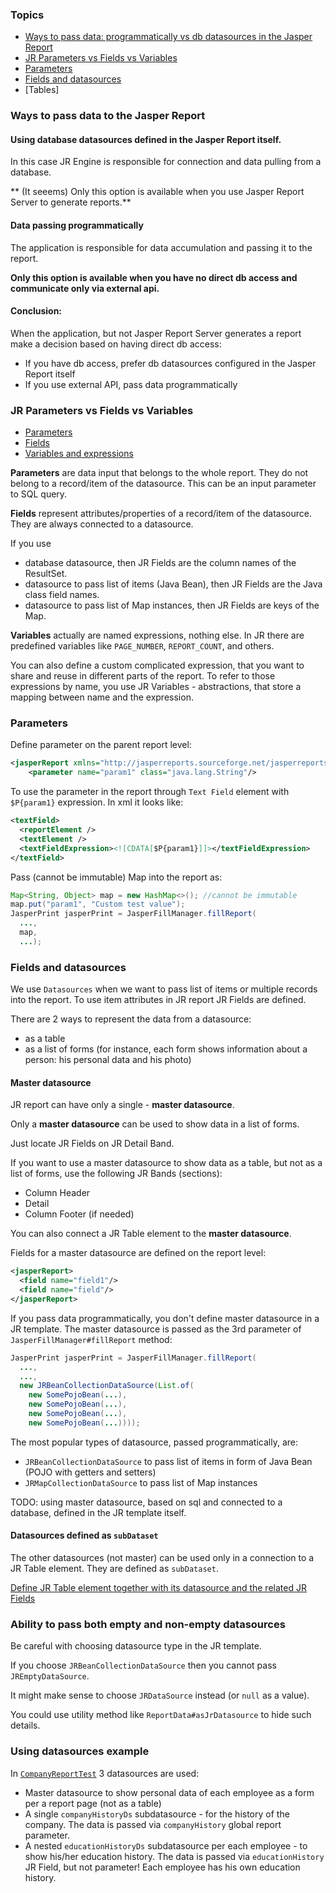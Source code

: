 ### Topics

* [Ways to pass data: programmatically vs db datasources in the Jasper Report](#ways-to-pass-data-to-the-jasper-report)
* [JR Parameters vs Fields vs Variables](#jr-parameters-vs-fields-vs-variables)
* [Parameters](#parameters)
* [Fields and datasources](#fields-and-datasources)
* [Tables]



### Ways to pass data to the Jasper Report

#### Using database datasources defined in the Jasper Report itself. 

In this case JR Engine is responsible for connection and data pulling from a database.

** (It seeems) Only this option is available when you use Jasper Report Server to generate reports.**

#### Data passing programmatically

The application is responsible for data accumulation and passing it to the report.

**Only this option is available when you have no direct db access and communicate only via external api.**

#### Conclusion:

When the application, but not Jasper Report Server generates a report make a decision based on having direct db access:
* If you have db access, prefer db datasources configured in the Jasper Report itself
* If you use external API, pass data programmatically


### JR Parameters vs Fields vs Variables

* [Parameters](https://community.jaspersoft.com/wiki/jasperreports-library-tutorial#Parameters)
* [Fields](https://community.jaspersoft.com/wiki/jasperreports-library-tutorial#Fields)
* [Variables and expressions](https://community.jaspersoft.com/wiki/jasperreports-library-tutorial#Expressions)

**Parameters** are data input that belongs to the whole report. 
They do not belong to a record/item of the datasource.
This can be an input parameter to SQL query.

**Fields** represent attributes/properties of a record/item of the datasource.
They are always connected to a datasource.

If you use
* database datasource, then JR Fields are the column names of the ResultSet.
* datasource to pass list of items (Java Bean), then JR Fields are the Java class field names.
* datasource to pass list of Map instances, then JR Fields are keys of the Map.

**Variables** actually are named expressions, nothing else.
In JR there are predefined variables like `PAGE_NUMBER`, `REPORT_COUNT`, and others. 

You can also define a custom complicated expression, that you want to share and reuse in different parts of the report.
To refer to those expressions by name, you use JR Variables - abstractions, 
that store a mapping between name and the expression.


### Parameters

Define parameter on the parent report level:
```xml
<jasperReport xmlns="http://jasperreports.sourceforge.net/jasperreports" xmlns:xsi="http://www.w3.org/2001/XMLSchema-instance" xsi:schemaLocation="http://jasperreports.sourceforge.net/jasperreports http://jasperreports.sourceforge.net/xsd/jasperreport.xsd" name="Subreport" pageWidth="595" pageHeight="842" columnWidth="555" leftMargin="20" rightMargin="20" topMargin="20" bottomMargin="20" uuid="f7917ee5-66d7-4c42-b573-9a62d6e7b27c">
	<parameter name="param1" class="java.lang.String"/>
```

To use the parameter in the report through `Text Field` element with `$P{param1}` expression.
In xml it looks like:
```xml
<textField>
  <reportElement />
  <textElement />
  <textFieldExpression><![CDATA[$P{param1}]]></textFieldExpression>
</textField>
```

Pass (cannot be immutable) Map into the report as:
```java
Map<String, Object> map = new HashMap<>(); //cannot be immutable
map.put("param1", "Custom test value");
JasperPrint jasperPrint = JasperFillManager.fillReport(
  ...,
  map, 
  ...);
```

### Fields and datasources

We use `Datasources` when we want to pass list of items or multiple records into the report.
To use item attributes in JR report JR Fields are defined.

There are 2 ways to represent the data from a datasource:
* as a table
* as a list of forms (for instance, each form shows information about a person: his personal data and his photo)

#### Master datasource

JR report can have only a single - **master datasource**.

Only a **master datasource** can be used to show data in a list of forms.

Just locate JR Fields on JR Detail Band.

If you want to use a master datasource to show data as a table, but not as a list of forms, 
use the following JR Bands (sections):
* Column Header
* Detail
* Column Footer (if needed)

You can also connect a JR Table element to the **master datasource**.

Fields for a master datasource are defined on the report level:
```xml
<jasperReport>
  <field name="field1"/>
  <field name="field"/>
</jasperReport>
```

If you pass data programmatically, you don't define master datasource in a JR template.
The master datasource is passed as the 3rd parameter of `JasperFillManager#fillReport` method:
```java
JasperPrint jasperPrint = JasperFillManager.fillReport(
  ...,
  ...,
  new JRBeanCollectionDataSource(List.of(
    new SomePojoBean(...),
    new SomePojoBean(...),
    new SomePojoBean(...),
    new SomePojoBean(...))));
```

The most popular types of datasource, passed programmatically, are: 
* `JRBeanCollectionDataSource` to pass list of items in form of Java Bean (POJO with getters and setters)
* `JRMapCollectionDataSource` to pass list of Map instances

TODO: using master datasource, based on sql and connected to a database, defined in the JR template itself.

#### Datasources defined as `subDataset`

The other datasources (not master) can be used only in a connection to a JR Table element.
They are defined as `subDataset`.


[Define JR Table element together with its datasource and the related JR Fields](Table.element.md)


### Ability to pass both empty and non-empty datasources

Be careful with choosing datasource type in the JR template. 

If you choose `JRBeanCollectionDataSource` then you cannot pass `JREmptyDataSource`.

It might make sense to choose `JRDataSource` instead (or `null` as a value).

You could use utility method like `ReportData#asJrDatasource` to hide such details.

### Using datasources example

In [`CompanyReportTest`](../src/test/java/com/example/jr/CompanyReportTest.java) 3 datasources are used:

* Master datasource to show personal data of each employee as a form per a report page (not as a table)
* A single `companyHistoryDs` subdatasource - for the history of the company. 
  The data is passed via `companyHistory` global report parameter.
* A nested `educationHistoryDs` subdatasource per each employee - to show his/her education history.
  The data is passed via `educationHistory` JR Field, but not parameter! Each employee has his own education history.